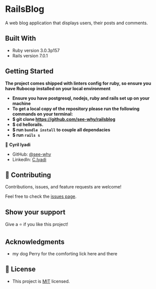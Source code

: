 # RailsBlog
A web blog application that displays users, their posts and comments.

## Built With

- Ruby version 3.0.3p157
- Rails version 7.0.1

## Getting Started

**The project comes shipped with linters config for ruby, so ensure you have Rubocop**
**installed on your local environment**

- **Ensure you have postgresql, nodejs, ruby and rails set up on your machine**
- **To get a local copy of the repository please run the following commands on your terminal:**
- **$ git clone https://github.com/see-why/railsblog**
- **$ cd hellorails.**
- **$ run `bundle install` to couple all dependacies**
- **$ run `rails s`**

👤 **Cyril Iyadi**

- GitHub: [@see-why](https://github.com/see-why)
- LinkedIn: [C.Iyadi](https://www.linkedin.com/in/cyril-iyadi/)

## 🤝 Contributing

Contributions, issues, and feature requests are welcome!

Feel free to check the [issues page](../../issues/).

## Show your support

Give a ⭐️ if you like this project!

## Acknowledgments
- my dog Perry for the comforting lick here and there
## 📝 License
- This project is [MIT](./LICENSE) licensed.
